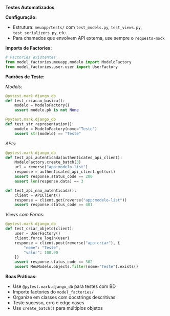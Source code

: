 **Testes Automatizados**

**Configuração:**
- Estrutura: `meuapp/tests/` com `test_models.py`, `test_views.py`, `test_serializers.py`, etc.
- Para chamados que envolvem API externa, use sempre o `requests-mock`

**Imports de Factories:**
```python
# Factories existentes
from model_factories.meuapp.modelo import ModeloFactory
from model_factories.user.user import UserFactory
```

**Padrões de Teste:**

*Models:*
```python
@pytest.mark.django_db
def test_criacao_basica():
    modelo = ModeloFactory()
    assert modelo.pk is not None

@pytest.mark.django_db
def test_str_representation():
    modelo = ModeloFactory(nome="Teste")
    assert str(modelo) == "Teste"
```

*APIs:*
```python
@pytest.mark.django_db
def test_api_autenticada(authenticated_api_client):
    ModeloFactory.create_batch(3)
    url = reverse("app:modelo-list")
    response = authenticated_api_client.get(url)
    assert response.status_code == 200
    assert len(response.data) == 3

def test_api_nao_autenticada():
    client = APIClient()
    response = client.get(reverse("app:modelo-list"))
    assert response.status_code == 401
```

*Views com Forms:*
```python
@pytest.mark.django_db
def test_criar_objeto(client):
    user = UserFactory()
    client.force_login(user)
    response = client.post(reverse("app:criar"), {
        "nome": "Teste",
        "valor": 100.00
    })
    assert response.status_code == 302
    assert MeuModelo.objects.filter(nome="Teste").exists()
```

**Boas Práticas:**
- Use `@pytest.mark.django_db` para testes com BD
- Importe factories do `model_factories/`
- Organize em classes com docstrings descritivas
- Teste sucesso, erro e edge cases
- Use `create_batch()` para múltiplos objetos